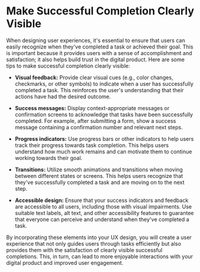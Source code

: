# Make Successful Completion Clearly Visible

When designing user experiences, it's essential to ensure that users can easily recognize when they've completed a task or achieved their goal. This is important because it provides users with a sense of accomplishment and satisfaction; it also helps build trust in the digital product. Here are some tips to make successful completion clearly visible:

- **Visual feedback:** Provide clear visual cues (e.g., color changes, checkmarks, or other symbols) to indicate when a user has successfully completed a task. This reinforces the user's understanding that their actions have had the desired outcome.

- **Success messages:** Display context-appropriate messages or confirmation screens to acknowledge that tasks have been successfully completed. For example, after submitting a form, show a success message containing a confirmation number and relevant next steps.

- **Progress indicators:** Use progress bars or other indicators to help users track their progress towards task completion. This helps users understand how much work remains and can motivate them to continue working towards their goal.

- **Transitions:** Utilize smooth animations and transitions when moving between different states or screens. This helps users recognize that they've successfully completed a task and are moving on to the next step.

- **Accessible design:** Ensure that your success indicators and feedback are accessible to all users, including those with visual impairments. Use suitable text labels, alt text, and other accessibility features to guarantee that everyone can perceive and understand when they've completed a task.

By incorporating these elements into your UX design, you will create a user experience that not only guides users through tasks efficiently but also provides them with the satisfaction of clearly visible successful completions. This, in turn, can lead to more enjoyable interactions with your digital product and improved user engagement.

